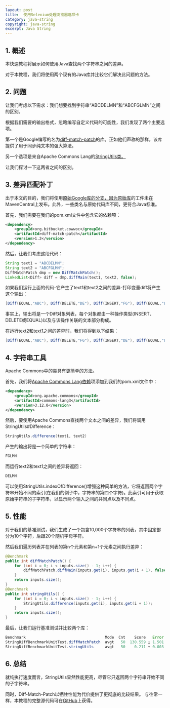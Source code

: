 ```yaml
---
layout: post
title:  使用Selenium处理浏览器选项卡
category: java-string
copyright: java-string
excerpt: Java String
---
```


## 1. 概述

本快速教程将展示如何使用Java查找两个字符串之间的差异。

对于本教程，我们将使用两个现有的Java库并比较它们解决此问题的方法。

## 2. 问题

让我们考虑以下需求：我们想要找到字符串“ABCDELMN”和“ABCFGLMN”之间的区别。

根据我们需要的输出格式，忽略编写自定义代码的可能性，我们发现了两个主要选项。

第一个是Google编写的名为[diff-match-patch](https://github.com/google/diff-match-patch)的库。正如他们声称的那样，该库提供了用于同步纯文本的强大算法。

另一个选项是来自Apache Commons Lang的[StringUtils类。](https://github.com/apache/commons-lang/blob/master/src/main/java/org/apache/commons/lang3/StringUtils.java)

让我们探讨一下这两者之间的区别。

## 3. 差异匹配补丁

出于本文的目的，我们将使用[原始Google库的分支，因为原始库](https://search.maven.org/search?q=org.bitbucket.cowwocdiff-match-patch)的工件未在MavenCentral上发布。此外，一些类名与原始代码库不同，更符合Java标准。

首先，我们需要在我们的pom.xml文件中包含它的依赖项：

```xml
<dependency>
    <groupId>org.bitbucket.cowwoc</groupId>
    <artifactId>diff-match-patch</artifactId>
    <version>1.2</version>
</dependency>
```

然后，让我们考虑这段代码：

```java
String text1 = "ABCDELMN";
String text2 = "ABCFGLMN";
DiffMatchPatch dmp = new DiffMatchPatch();
LinkedList<Diff> diff = dmp.diffMain(text1, text2, false);
```

如果我们运行上面的代码-它产生了text1和text2之间的差异-打印变量diff将产生这个输出：

```java
[Diff(EQUAL,"ABC"), Diff(DELETE,"DE"), Diff(INSERT,"FG"), Diff(EQUAL,"LMN")]
```

事实上，输出将是一个Diff对象列表，每个对象都由一种操作类型(INSERT、DELETE或EQUAL)以及与该操作关联的文本部分构成。

在运行text2和text1之间的差异时，我们将得到以下结果：

```java
[Diff(EQUAL,"ABC"), Diff(DELETE,"FG"), Diff(INSERT,"DE"), Diff(EQUAL,"LMN")]
```

## 4. 字符串工具

Apache Commons中的类具有更简单的方法。

首先，我们将[Apache Commons Lang依赖](https://search.maven.org/search?q=g:org.apache.commonsANDa:commons-lang3)项添加到我们的pom.xml文件中：

```xml
<dependency>
    <groupId>org.apache.commons</groupId>
    <artifactId>commons-lang3</artifactId>
    <version>3.12.0</version>
</dependency>
```

然后，要使用Apache Commons查找两个文本之间的差异，我们将调用StringUtils#Difference：

```java
StringUtils.difference(text1, text2)
```

产生的输出将是一个简单的字符串：

```java
FGLMN
```

而运行text2和text1之间的差异将返回：

```java
DELMN
```

可以使用StringUtils.indexOfDifference()增强这种简单的方法，它将返回两个字符串开始不同的索引(在我们的例子中，字符串的第四个字符)。此索引可用于获取原始字符串的子字符串，以显示两个输入之间的共同点以及不同点。

## 5. 性能

对于我们的基准测试，我们生成了一个包含10,000个字符串的列表，其中固定部分为10个字符，后跟20个随机字母字符。

然后我们遍历列表并在列表的第n个元素和第n+1个元素之间执行差异：

```java
@Benchmark
public int diffMatchPatch() {
    for (int i = 0; i < inputs.size() - 1; i++) {
        diffMatchPatch.diffMain(inputs.get(i), inputs.get(i + 1), false);
    }
    return inputs.size();
}
@Benchmark
public int stringUtils() {
    for (int i = 0; i < inputs.size() - 1; i++) {
        StringUtils.difference(inputs.get(i), inputs.get(i + 1));
    }
    return inputs.size();
}
```

最后，让我们运行基准测试并比较两个库：

```java
Benchmark                                   Mode  Cnt    Score   Error  Units
StringDiffBenchmarkUnitTest.diffMatchPatch  avgt   50  130.559 ± 1.501  ms/op
StringDiffBenchmarkUnitTest.stringUtils     avgt   50    0.211 ± 0.003  ms/op
```

## 6. 总结

就纯执行速度而言，StringUtils显然性能更高，尽管它只返回两个字符串开始不同的子字符串。

同时，Diff-Match-Patch以牺牲性能为代价提供了更彻底的比较结果。
与往常一样，本教程的完整源代码可在[GitHub](https://github.com/tu-yucheng/taketoday-tutorial4j/tree/master/java-core-modules/java-string-algorithms-1)上获得。
